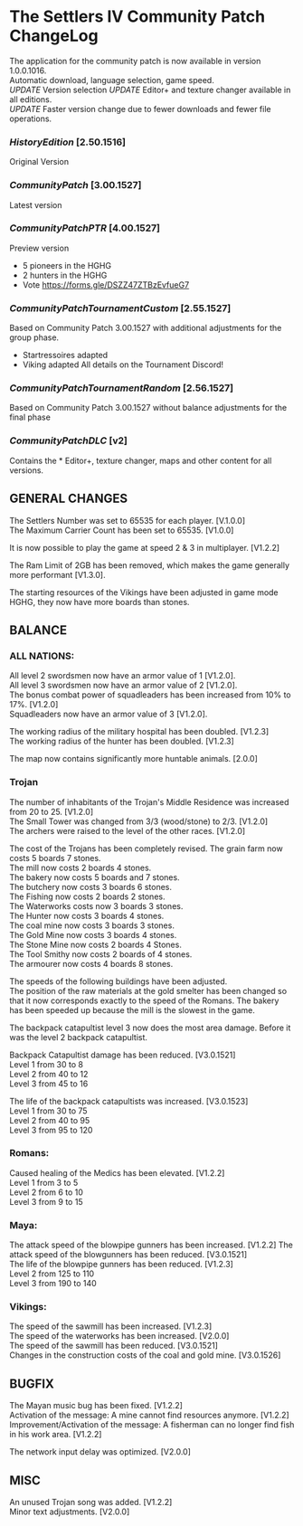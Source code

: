 
# The Settlers IV Community Patch ChangeLog
The application for the community patch is now available in version 1.0.0.1016.  
Automatic download, language selection, game speed.  
*UPDATE* Version selection 
*UPDATE* Editor+ and texture changer available in all editions.  
*UPDATE* Faster version change due to fewer downloads and fewer file operations.  

### *HistoryEdition* [2.50.1516]
Original Version 

### *CommunityPatch* [3.00.1527]
Latest version 

### *CommunityPatchPTR* [4.00.1527]
Preview version 
- 5 pioneers in the HGHG
- 2 hunters in the HGHG
- Vote https://forms.gle/DSZZ47ZTBzEvfueG7

### *CommunityPatchTournamentCustom* [2.55.1527]
Based on Community Patch 3.00.1527 with additional adjustments for the group phase.
- Startressoires adapted
- Viking adapted
All details on the Tournament Discord!

### *CommunityPatchTournamentRandom* [2.56.1527]
Based on Community Patch 3.00.1527 without balance adjustments for the final phase

### *CommunityPatchDLC* [v2]
Contains the * Editor+, texture changer, maps and other content for all versions.


## GENERAL CHANGES

The Settlers Number was set to 65535 for each player. [V.1.0.0]  
The Maximum Carrier Count has been set to 65535. [V1.0.0]  

It is now possible to play the game at speed 2 & 3 in multiplayer. [V1.2.2]  

The Ram Limit of 2GB has been removed, which makes the game generally more performant [V1.3.0].  

The starting resources of the Vikings have been adjusted in game mode HGHG, they now have more boards than stones.

## BALANCE

### ALL NATIONS:
All level 2 swordsmen now have an armor value of 1 [V1.2.0].  
All level 3 swordsmen now have an armor value of 2 [V1.2.0].  
The bonus combat power of squadleaders has been increased from 10% to 17%. [V1.2.0]  
Squadleaders now have an armor value of 3 [V1.2.0].  

The working radius of the military hospital has been doubled. [V1.2.3]  
The working radius of the hunter has been doubled. [V1.2.3]  

The map now contains significantly more huntable animals. [2.0.0]  

### Trojan
The number of inhabitants of the Trojan's Middle Residence was increased from 20 to 25. [V1.2.0]  
The Small Tower was changed from 3/3 (wood/stone) to 2/3. [V1.2.0]  
The archers were raised to the level of the other races. [V1.2.0]  

The cost of the Trojans has been completely revised.
    The grain farm now costs 5 boards 7 stones.  
    The mill now costs 2 boards 4 stones.  
    The bakery now costs 5 boards and 7 stones.  
    The butchery now costs 3 boards 6 stones.  
    The Fishing now costs 2 boards 2 stones.  
    The Waterworks costs now 3 boards 3 stones.  
    The Hunter now costs 3 boards 4 stones.  
    The coal mine now costs 3 boards 3 stones.  
    The Gold Mine now costs 3 boards 4 stones.  
    The Stone Mine now costs 2 boards 4 Stones.  
    The Tool Smithy now costs 2 boards of 4 stones.  
    The armourer now costs 4 boards 8 stones.  
    
The speeds of the following buildings have been adjusted.  
    The position of the raw materials at the gold smelter has been changed so that it now corresponds exactly to the speed of the Romans.
    The bakery has been speeded up because the mill is the slowest in the game.   

The backpack catapultist level 3 now does the most area damage. Before it was the level 2 backpack catapultist.
    
Backpack Catapultist damage has been reduced. [V3.0.1521]  
    Level 1 from 30 to 8  
    Level 2 from 40 to 12  
    Level 3 from 45 to 16     

The life of the backpack catapultists was increased. [V3.0.1523]  
    Level 1 from 30 to 75  
    Level 2 from 40 to 95  
    Level 3 from 95 to 120     

### Romans:
Caused healing of the Medics has been elevated. [V1.2.2]  
   Level 1 from 3 to 5  
   Level 2 from 6 to 10  
   Level 3 from 9 to 15  

### Maya: 
The attack speed of the blowpipe gunners has been increased. [V1.2.2]
The attack speed of the blowgunners has been reduced. [V3.0.1521]  
The life of the blowpipe gunners has been reduced. [V1.2.3]  
    Level 2 from 125 to 110  
    Level 3 from 190 to 140  

### Vikings:
The speed of the sawmill has been increased. [V1.2.3]  
The speed of the waterworks has been increased. [V2.0.0]  
The speed of the sawmill has been reduced. [V3.0.1521]  
Changes in the construction costs of the coal and gold mine. [V3.0.1526]  

## BUGFIX

The Mayan music bug has been fixed. [V1.2.2]  
Activation of the message: A mine cannot find resources anymore. [V1.2.2]  
Improvement/Activation of the message: A fisherman can no longer find fish in his work area. [V1.2.2]  

The network input delay was optimized. [V2.0.0]  

## MISC

An unused Trojan song was added. [V1.2.2]  
Minor text adjustments. [V2.0.0]  
